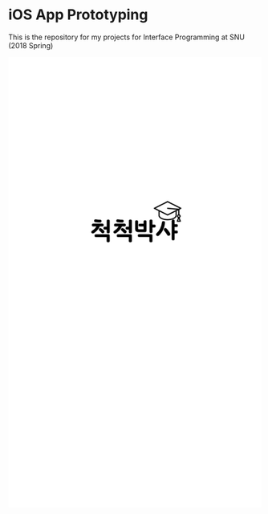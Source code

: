# iOS App Prototyping
This is the repository for my projects for Interface Programming at SNU (2018 Spring)

![0_launch](./image/0_launch.png)
